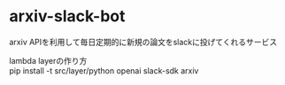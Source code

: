 # arxiv-slack-bot
arxiv APIを利用して毎日定期的に新規の論文をslackに投げてくれるサービス

lambda layerの作り方  
pip install -t src/layer/python openai slack-sdk arxiv

